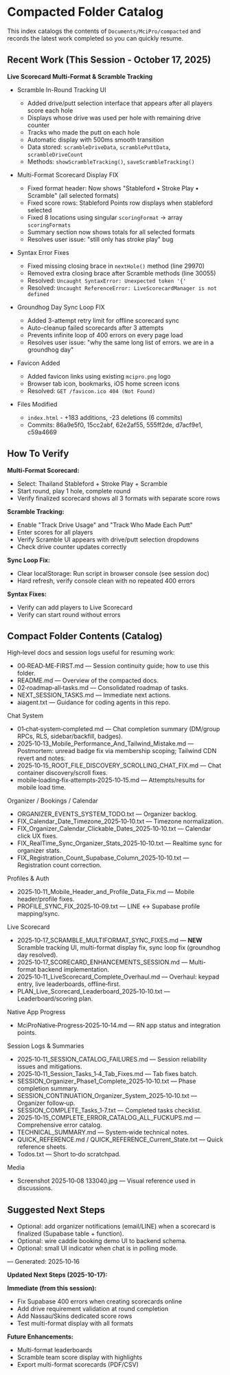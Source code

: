 # Compacted Folder Catalog

This index catalogs the contents of `Documents/MciPro/compacted` and records the latest work completed so you can quickly resume.

## Recent Work (This Session - October 17, 2025)

**Live Scorecard Multi-Format & Scramble Tracking**

- Scramble In-Round Tracking UI
  - Added drive/putt selection interface that appears after all players score each hole
  - Displays whose drive was used per hole with remaining drive counter
  - Tracks who made the putt on each hole
  - Automatic display with 500ms smooth transition
  - Data stored: `scrambleDriveData`, `scramblePuttData`, `scrambleDriveCount`
  - Methods: `showScrambleTracking()`, `saveScrambleTracking()`

- Multi-Format Scorecard Display FIX
  - Fixed format header: Now shows "Stableford • Stroke Play • Scramble" (all selected formats)
  - Fixed score rows: Stableford Points row displays when stableford selected
  - Fixed 8 locations using singular `scoringFormat` → array `scoringFormats`
  - Summary section now shows totals for all selected formats
  - Resolves user issue: "still only has stroke play" bug

- Syntax Error Fixes
  - Fixed missing closing brace in `nextHole()` method (line 29970)
  - Removed extra closing brace after Scramble methods (line 30055)
  - Resolved: `Uncaught SyntaxError: Unexpected token '{'`
  - Resolved: `Uncaught ReferenceError: LiveScorecardManager is not defined`

- Groundhog Day Sync Loop FIX
  - Added 3-attempt retry limit for offline scorecard sync
  - Auto-cleanup failed scorecards after 3 attempts
  - Prevents infinite loop of 400 errors on every page load
  - Resolves user issue: "why the same long list of errors. we are in a groundhog day"

- Favicon Added
  - Added favicon links using existing `mcipro.png` logo
  - Browser tab icon, bookmarks, iOS home screen icons
  - Resolved: `GET /favicon.ico 404 (Not Found)`

- Files Modified
  - `index.html` - +183 additions, -23 deletions (6 commits)
  - Commits: 86a9e5f0, 15cc2abf, 62e2af55, 555ff2de, d7acf9e1, c59a4669

## How To Verify

**Multi-Format Scorecard:**
- Select: Thailand Stableford + Stroke Play + Scramble
- Start round, play 1 hole, complete round
- Verify finalized scorecard shows all 3 formats with separate score rows

**Scramble Tracking:**
- Enable "Track Drive Usage" and "Track Who Made Each Putt"
- Enter scores for all players
- Verify Scramble UI appears with drive/putt selection dropdowns
- Check drive counter updates correctly

**Sync Loop Fix:**
- Clear localStorage: Run script in browser console (see session doc)
- Hard refresh, verify console clean with no repeated 400 errors

**Syntax Fixes:**
- Verify can add players to Live Scorecard
- Verify can start round without errors

## Compact Folder Contents (Catalog)

High‑level docs and session logs useful for resuming work:

- 00‑READ‑ME‑FIRST.md — Session continuity guide; how to use this folder.
- README.md — Overview of the compacted docs.
- 02‑roadmap‑all‑tasks.md — Consolidated roadmap of tasks.
- NEXT_SESSION_TASKS.md — Immediate next actions.
- aiagent.txt — Guidance for coding agents in this repo.

Chat System
- 01‑chat‑system‑completed.md — Chat completion summary (DM/group RPCs, RLS, sidebar/backfill, badges).
- 2025‑10‑13_Mobile_Performance_And_Tailwind_Mistake.md — Postmortem: unread badge fix via membership scoping; Tailwind CDN revert and notes.
- 2025‑10‑15_ROOT_FILE_DISCOVERY_SCROLLING_CHAT_FIX.md — Chat container discovery/scroll fixes.
- mobile‑loading‑fix‑attempts‑2025‑10‑15.md — Attempts/results for mobile load time.

Organizer / Bookings / Calendar
- ORGANIZER_EVENTS_SYSTEM_TODO.txt — Organizer backlog.
- FIX_Calendar_Date_Timezone_2025‑10‑10.txt — Timezone normalization.
- FIX_Organizer_Calendar_Clickable_Dates_2025‑10‑10.txt — Calendar click UX fixes.
- FIX_RealTime_Sync_Organizer_Stats_2025‑10‑10.txt — Realtime sync for organizer stats.
- FIX_Registration_Count_Supabase_Column_2025‑10‑10.txt — Registration count correction.

Profiles & Auth
- 2025‑10‑11_Mobile_Header_and_Profile_Data_Fix.md — Mobile header/profile fixes.
- PROFILE_SYNC_FIX_2025‑10‑09.txt — LINE ↔ Supabase profile mapping/sync.

Live Scorecard
- 2025‑10‑17_SCRAMBLE_MULTIFORMAT_SYNC_FIXES.md — **NEW** Scramble tracking UI, multi-format display fix, sync loop fix (groundhog day resolved).
- 2025‑10‑17_SCORECARD_ENHANCEMENTS_SESSION.md — Multi-format backend implementation.
- 2025‑10‑11_LiveScorecard_Complete_Overhaul.md — Overhaul: keypad entry, live leaderboards, offline‑first.
- PLAN_Live_Scorecard_Leaderboard_2025‑10‑10.txt — Leaderboard/scoring plan.

Native App Progress
- MciProNative‑Progress‑2025‑10‑14.md — RN app status and integration points.

Session Logs & Summaries
- 2025‑10‑11_SESSION_CATALOG_FAILURES.md — Session reliability issues and mitigations.
- 2025‑10‑11_Session_Tasks_1‑4_Tab_Fixes.md — Tab fixes batch.
- SESSION_Organizer_Phase1_Complete_2025‑10‑10.txt — Phase completion summary.
- SESSION_CONTINUATION_Organizer_System_2025‑10‑10.txt — Organizer follow‑up.
- SESSION_COMPLETE_Tasks_1‑7.txt — Completed tasks checklist.
- 2025‑10‑15_COMPLETE_ERROR_CATALOG_ALL_FUCKUPS.md — Comprehensive error catalog.
- TECHNICAL_SUMMARY.md — System‑wide technical notes.
- QUICK_REFERENCE.md / QUICK_REFERENCE_Current_State.txt — Quick reference sheets.
- Todos.txt — Short to‑do scratchpad.

Media
- Screenshot 2025‑10‑08 133040.jpg — Visual reference used in discussions.

## Suggested Next Steps

- Optional: add organizer notifications (email/LINE) when a scorecard is finalized (Supabase table + function).
- Optional: wire caddie booking demo UI to backend schema.
- Optional: small UI indicator when chat is in polling mode.

—
Generated: 2025‑10‑16

**Updated Next Steps (2025-10-17):**

**Immediate (from this session):**
- Fix Supabase 400 errors when creating scorecards online
- Add drive requirement validation at round completion
- Add Nassau/Skins dedicated score rows
- Test multi-format display with all formats

**Future Enhancements:**
- Multi-format leaderboards
- Scramble team score display with highlights
- Export multi-format scorecards (PDF/CSV)
